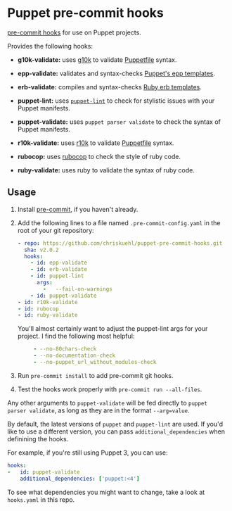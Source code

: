 Puppet pre-commit hooks
=========

[pre-commit hooks](http://pre-commit.com/) for use on Puppet projects.

Provides the following hooks:

* **g10k-validate:** uses [g10k][g10k] to validate [Puppetfile][puppetfile] syntax.

* **epp-validate:** validates and syntax-checks [Puppet's epp templates][epp].

* **erb-validate:** compiles and syntax-checks [Ruby erb templates][erb].

* **puppet-lint:** uses [`puppet-lint`](http://puppet-lint.com/) to check for
  stylistic issues with your Puppet manifests.

* **puppet-validate:** uses `puppet parser validate` to check the syntax of
  Puppet manifests.

* **r10k-validate:** uses [r10k][r10k] to validate [Puppetfile][puppetfile] syntax.

* **rubocop:** uses [rubocop][rubocop] to check the style of ruby code.

* **ruby-validate:** uses ruby to validate the syntax of ruby code.


[epp]: https://docs.puppet.com/puppet/latest/lang_template_epp.html
[erb]: https://puppet.com/docs/puppet/latest/lang_template_erb.html
[g10k]: https://github.com/xorpaul/g10k
[puppetfile]: https://puppet.com/docs/pe/latest/puppetfile.html
[r10k]: https://github.com/puppetlabs/r10k
[rubocop]: https://github.com/rubocop-hq/rubocop

## Usage

1. Install [pre-commit](http://pre-commit.com/), if you haven't already.

2. Add the following lines to a file named `.pre-commit-config.yaml` in the
   root of your git repository:

    ```yaml
    - repo: https://github.com/chriskuehl/puppet-pre-commit-hooks.git
      sha: v2.0.2
      hooks:
        - id: epp-validate
        - id: erb-validate
        - id: puppet-lint
          args:
            -   --fail-on-warnings
        - id: puppet-validate
	- id: r10k-validate
	- id: rubocop
	- id: ruby-validate
    ```

    You'll almost certainly want to adjust the puppet-lint args for your
    project. I find the following most helpful:

    ```yaml
         - --no-80chars-check
         - --no-documentation-check
         - --no-puppet_url_without_modules-check
    ```

3. Run `pre-commit install` to add pre-commit git hooks.

4. Test the hooks work properly with `pre-commit run --all-files`.

Any other arguments to `puppet-validate` will be fed directly to
`puppet parser validate`, as long as they are in the format `--arg=value`.

By default, the latest versions of `puppet` and `puppet-lint` are used. If
you'd like to use a different version, you can pass `additional_dependencies`
when definining the hooks.

For example, if you're still using Puppet 3, you can use:

```yaml
hooks:
-   id: puppet-validate
    additional_dependencies: ['puppet:<4']
```

To see what dependencies you might want to change, take a look at
`hooks.yaml` in this repo.
